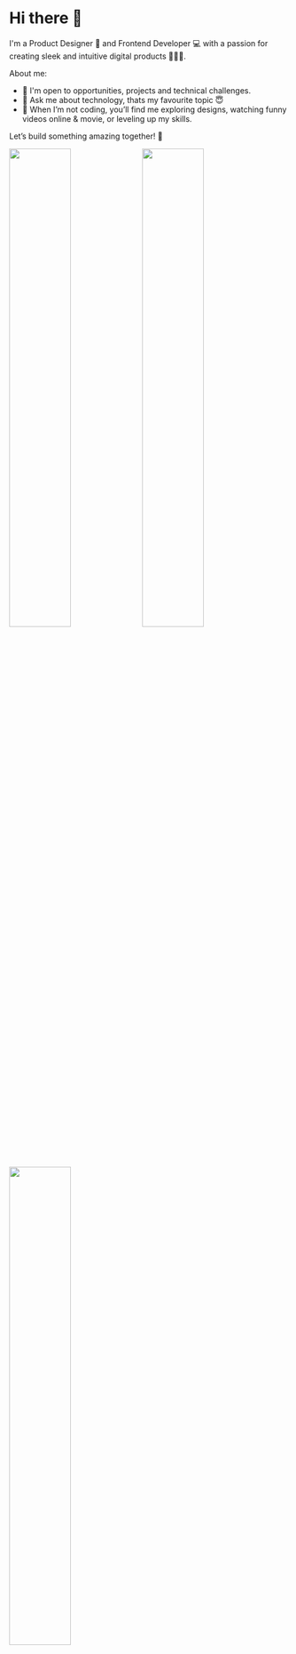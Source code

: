 # Hi there 👋

I'm a Product Designer 🎨 and Frontend Developer 💻 with a passion for creating sleek and intuitive digital products 🧑🏼‍🎨.

About me:
- 👯 I'm open to opportunities, projects and technical challenges.
- 💬 Ask me about technology, thats my favourite topic 😇
- 🛜 When I’m not coding, you’ll find me exploring designs, watching funny videos online & movie, or leveling up my skills.

Let’s build something amazing together! 🚀

<img align="left" width="47%" src="https://github-readme-stats.vercel.app/api?username=adesoyejnr&show_icons=true&theme=transparent" />

<img align="left" width="47%" src="https://streak-stats.demolab.com/?user=adesoyejnr" />

<img align="left" width="47%" src="https://github-readme-stats.vercel.app/api/top-langs/?username=adesoyejnr&hide_progress=true" />

<img align="left" width="47%" />

 


